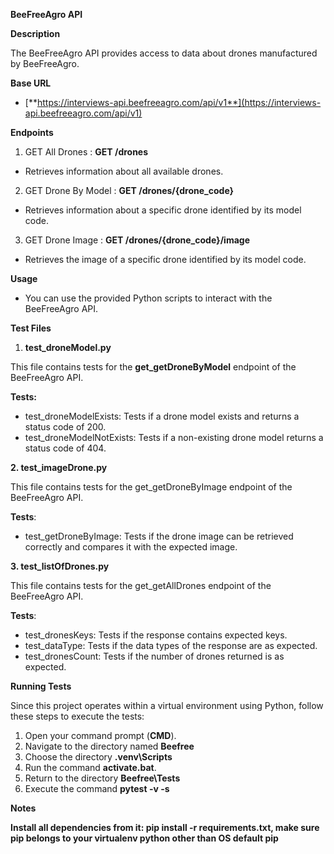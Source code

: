 **BeeFreeAgro API**

**Description**

The BeeFreeAgro API provides access to data about drones manufactured by BeeFreeAgro.

**Base URL**

- [**https://interviews-api.beefreeagro.com/api/v1**](https://interviews-api.beefreeagro.com/api/v1)

**Endpoints**

1. GET All Drones : **GET /drones**

- Retrieves information about all available drones. 

2. GET Drone By Model : **GET /drones/{drone\_code}**

- Retrieves information about a specific drone identified by its model code.

3. GET Drone Image : **GET /drones/{drone\_code}/image**
- Retrieves the image of a specific drone identified by its model code.

**Usage**

- You can use the provided Python scripts to interact with the BeeFreeAgro API.

**Test Files**

1. **test\_droneModel.py**

This file contains tests for the **get\_getDroneByModel** endpoint of the BeeFreeAgro API.

**Tests:**

- test\_droneModelExists:  Tests if a drone model exists and returns a status code of 200.
- test\_droneModelNotExists: Tests if a non-existing drone model returns a status code of 404.

**2. test\_imageDrone.py**

This file contains tests for the get\_getDroneByImage endpoint of the BeeFreeAgro API.

**Tests**:

- test\_getDroneByImage: Tests if the drone image can be retrieved correctly and compares it with the expected image.

**3. test\_listOfDrones.py**

This file contains tests for the get\_getAllDrones endpoint of the BeeFreeAgro API.

**Tests**:

- test\_dronesKeys: Tests if the response contains expected keys.
- test\_dataType: Tests if the data types of the response are as expected.
- test\_dronesCount: Tests if the number of drones returned is as expected.

**Running Tests**

Since this project operates within a virtual environment using Python, follow these steps to execute the tests:

1. Open your command prompt (**CMD**).
1. Navigate to the directory named **Beefree**  
1. Choose the directory **.venv\Scripts** 
1. Run the command **activate.bat**.
1. Return to the directory **Beefree\Tests**
1. Execute the command **pytest -v -s**

**Notes**

**Install all dependencies from it: pip install -r requirements.txt, make sure pip belongs to your virtualenv python other than OS default pip**
